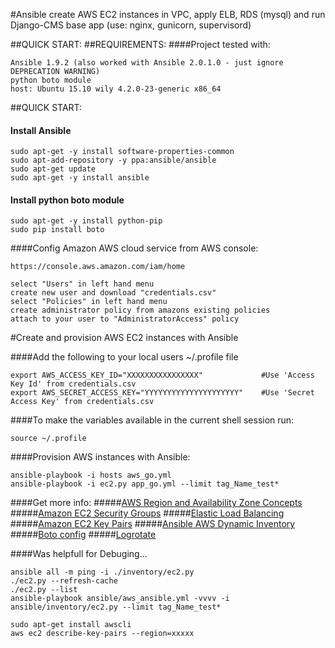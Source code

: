 #Ansible create AWS EC2 instances in VPC, apply ELB, RDS (mysql) and run Django-CMS base app (use: nginx, gunicorn, supervisord)

##QUICK START:
##REQUIREMENTS:
####Project tested with:
```
Ansible 1.9.2 (also worked with Ansible 2.0.1.0 - just ignore DEPRECATION WARNING)
python boto module
host: Ubuntu 15.10 wily 4.2.0-23-generic x86_64
```
##QUICK START:

#### Install Ansible
```
sudo apt-get -y install software-properties-common
sudo apt-add-repository -y ppa:ansible/ansible
sudo apt-get update
sudo apt-get -y install ansible
```
#### Install python boto module
```
sudo apt-get -y install python-pip
sudo pip install boto
```
####Config Amazon AWS cloud service from AWS console:
```
https://console.aws.amazon.com/iam/home

select "Users" in left hand menu
create new user and download "credentials.csv"
select "Policies" in left hand menu
create administrator policy from amazons existing policies
attach to your user to "AdministratorAccess" policy
```

#Create and provision AWS EC2 instances with Ansible

####Add the following to your local users ~/.profile file
```
export AWS_ACCESS_KEY_ID="XXXXXXXXXXXXXXXX"             #Use 'Access Key Id' from credentials.csv
export AWS_SECRET_ACCESS_KEY="YYYYYYYYYYYYYYYYYYYYY"    #Use 'Secret Access Key' from credentials.csv
```
####To make the variables available in the current shell session run:
```
source ~/.profile
```

####Provision AWS instances with Ansible:
```
ansible-playbook -i hosts aws_go.yml
ansible-playbook -i ec2.py app_go.yml --limit tag_Name_test*
```
####Get more info:
#####[AWS Region and Availability Zone Concepts](http://docs.aws.amazon.com/AWSEC2/latest/UserGuide/using-regions-availability-zones.html#concepts-regions-availability-zones)
#####[Amazon EC2 Security Groups](http://docs.aws.amazon.com/AWSEC2/latest/UserGuide/using-network-security.html)
#####[Elastic Load Balancing](http://docs.aws.amazon.com/ElasticLoadBalancing/latest/DeveloperGuide/elb-getting-started.html)
#####[Amazon EC2 Key Pairs](http://docs.aws.amazon.com/AWSEC2/latest/UserGuide/ec2-key-pairs.html)
#####[Ansible AWS Dynamic Inventory](http://docs.ansible.com/ansible/intro_dynamic_inventory.html#example-aws-ec2-external-inventory-script)
#####[Boto config](http://docs.pythonboto.org/en/latest/boto_config_tut.html)
#####[Logrotate](https://support.rackspace.com/how-to/understanding-logrotate-utility/)

####Was helpfull for Debuging...
```
ansible all -m ping -i ./inventory/ec2.py
./ec2.py --refresh-cache
./ec2.py --list
ansible-playbook ansible/aws_ansible.yml -vvvv -i ansible/inventory/ec2.py --limit tag_Name_test*

sudo apt-get install awscli
aws ec2 describe-key-pairs --region=xxxxx
```
